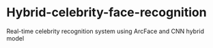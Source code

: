 # Hybrid-celebrity-face-recognition
Real-time celebrity recognition system using ArcFace and CNN hybrid model
